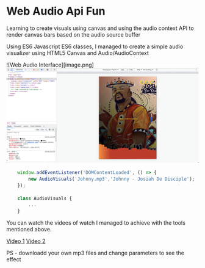 # Web Audio Api Fun
Learning to create visuals using canvas and using the audio context API to render canvas bars based on the audio source buffer

Using ES6 Javascript ES6 classes, I managed to create a simple audio visualizer using HTML5 Canvas and Audio/AudioContext

![Web Audio Interface][image.png]
<img src="image.png" alt="Image">

```javascript
    window.addEventListener('DOMContentLoaded', () => {
        new AudioVisuals('Johnny.mp3','Johnny - Josiah De Disciple');
    });

    class AudioVisuals {
        ...
    }
```

You can watch the videos of watch I managed to achieve with the tools mentioned above.

[Video 1](https://host.phylls.org/videos/Web-Audio-Player.mp4)
[Video 2](https://host.phylls.org/videos/surfin-on-sine-wave.mp4)

PS - downloadd your own mp3 files and change parameters to see the effect